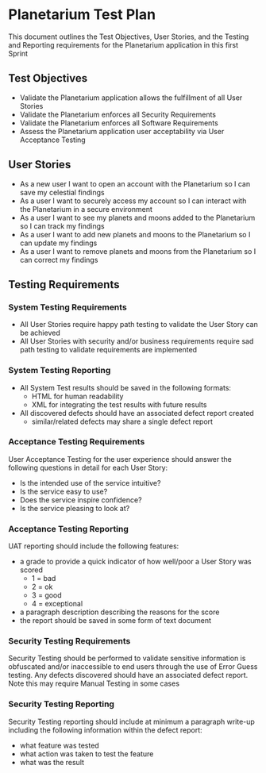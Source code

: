 # Planetarium Test Plan
This document outlines the Test Objectives, User Stories, and the Testing and Reporting requirements for the Planetarium application in this first Sprint

## Test Objectives
- Validate the Planetarium application allows the fulfillment of all User Stories
- Validate the Planetarium enforces all Security Requirements
- Validate the Planetarium enforces all Software Requirements
- Assess the Planetarium application user acceptability via User Acceptance Testing

## User Stories
- As a new user I want to open an account with the Planetarium so I can save my celestial findings	
- As a user I want to securely access my account so I can interact with the Planetarium in a secure environment
- As a user I want to see my planets and moons added to the Planetarium so I can track my findings	
- As a user I want to add new planets and moons to the Planetarium so I can update my findings	
- As a user I want to remove planets and moons from the Planetarium so I can correct my findings

## Testing Requirements

### System Testing Requirements
- All User Stories require happy path testing to validate the User Story can be achieved
- All User Stories with security and/or business requirements require sad path testing to validate requirements are implemented

### System Testing Reporting
- All System Test results should be saved in the following formats:
    - HTML for human readability
    - XML for integrating the test results with future results
- All discovered defects should have an associated defect report created
    - similar/related defects may share a single defect report

### Acceptance Testing Requirements
User Acceptance Testing for the user experience should answer the following questions in detail for each User Story:
- Is the intended use of the service intuitive?
- Is the service easy to use?
- Does the service inspire confidence?
- Is the service pleasing to look at?

### Acceptance Testing Reporting
UAT reporting should include the following features:
- a grade to provide a quick indicator of how well/poor a User Story was scored
    - 1 = bad
    - 2 = ok
    - 3 = good
    - 4 = exceptional
- a paragraph description describing the reasons for the score 
- the report should be saved in some form of text document

### Security Testing Requirements
Security Testing should be performed to validate sensitive information is obfuscated and/or inaccessible to end users through the use of Error Guess testing. Any defects discovered should have an associated defect report. Note this may require Manual Testing in some cases

### Security Testing Reporting
Security Testing reporting should include at minimum a paragraph write-up including the following information within the defect report:
- what feature was tested
- what action was taken to test the feature
- what was the result